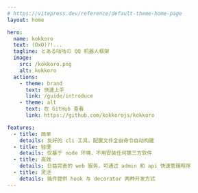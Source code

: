 ```yaml
---
# https://vitepress.dev/reference/default-theme-home-page
layout: home

hero:
  name: kokkoro
  text: (OxO)?!...
  tagline: とある咕咕の QQ 机器人框架
  image:
    src: /kokkoro.png
    alt: kokkoro
  actions:
    - theme: brand
      text: 快速上手
      link: /guide/introduce
    - theme: alt
      text: 在 GitHub 查看
      link: https://github.com/kokkorojs/kokkoro

features:
  - title: 简单
    details: 友好的 cli 工具，配置文件全由命令自动构建
  - title: 轻便
    details: 仅基于 node 环境，不用安装任何第三方软件
  - title: 高效
    details: 日益完善的 web 服务，可通过 admin 和 api 快速管理程序
  - title: 灵活
    details: 插件提供 hook 与 decorator 两种开发方式
---
```


